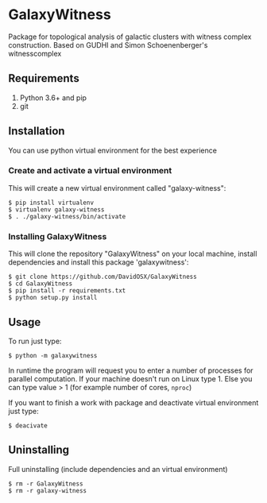 # GalaxyWitness
Package for topological analysis of galactic clusters with witness complex construction. Based on GUDHI and Simon Schoenenberger's witnesscomplex

## Requirements
1. Python 3.6+ and pip
2. git

## Installation
You can use python virtual environment for the best experience
### Create and activate a virtual environment
This will create a new virtual environment called "galaxy-witness":

    $ pip install virtualenv
    $ virtualenv galaxy-witness
    $ . ./galaxy-witness/bin/activate
        
### Installing GalaxyWitness
This will clone the repository "GalaxyWitness" on your local machine, install dependencies and install this package 'galaxywitness':
 
    $ git clone https://github.com/DavidOSX/GalaxyWitness
    $ cd GalaxyWitness
    $ pip install -r requirements.txt
    $ python setup.py install
 
## Usage
To run just type:
    
    $ python -m galaxywitness

In runtime the program will request you to enter a number of processes for parallel computation. If your machine doesn't run on Linux type 1. Else you can type value > 1 (for example number of cores, <code>nproc</code>)

If you want to finish a work with package and deactivate virtual environment just type:

    $ deacivate
## Uninstalling
Full uninstalling (include dependencies and an virtual environment)
 
    $ rm -r GalaxyWitness
    $ rm -r galaxy-witness
